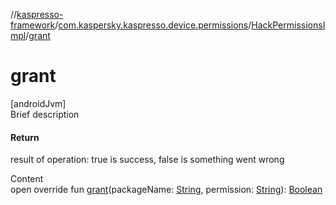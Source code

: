 //[kaspresso-framework](../../index.md)/[com.kaspersky.kaspresso.device.permissions](../index.md)/[HackPermissionsImpl](index.md)/[grant](grant.md)



# grant  
[androidJvm]  
Brief description  


#### Return  


result of operation: true is success, false is something went wrong

  
Content  
open override fun [grant](grant.md)(packageName: [String](https://kotlinlang.org/api/latest/jvm/stdlib/kotlin/-string/index.html), permission: [String](https://kotlinlang.org/api/latest/jvm/stdlib/kotlin/-string/index.html)): [Boolean](https://kotlinlang.org/api/latest/jvm/stdlib/kotlin/-boolean/index.html)  



